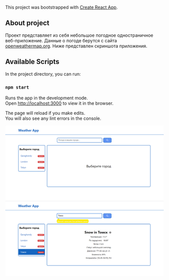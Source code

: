 This project was bootstrapped with [Create React App](https://github.com/facebook/create-react-app).

## About project

Проект представляет из себя небольшое погодное одностраничное веб-приложение.
Данные о погоде берутся с сайта [ openweathermap.org](https://openweathermap.org/).
Ниже представлен скриншота приложения.

## Available Scripts

In the project directory, you can run:

### `npm start`

Runs the app in the development mode.<br />
Open [http://localhost:3000](http://localhost:3000) to view it in the browser.

The page will reload if you make edits.<br />
You will also see any lint errors in the console.

![Скриншот приложения](https://github.com/AknietKh/React-Weather-App/raw/master/public/weather-app.png)
![Скриншот приложения](https://github.com/AknietKh/React-Weather-App/raw/master/public/weather-app_work-state.png)